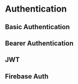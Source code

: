 # Authentication

## Basic Authentication

## Bearer Authentication

## JWT

## Firebase Auth <Badge type="warning" text="3rd party" />
